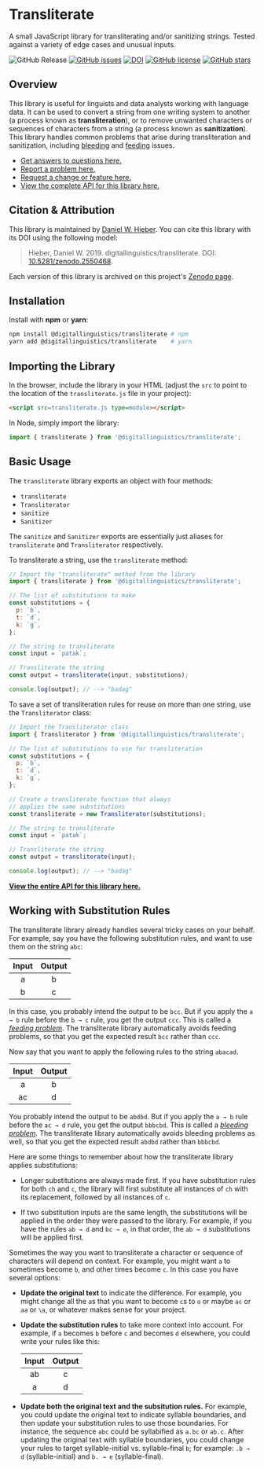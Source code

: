 # Transliterate

A small JavaScript library for transliterating and/or sanitizing strings. Tested against a variety of edge cases and unusual inputs.

![GitHub Release](https://img.shields.io/github/v/release/digitallinguistics/transliterate)
[![GitHub issues](https://img.shields.io/github/issues/digitallinguistics/transliterate)][issues]
[![DOI](https://zenodo.org/badge/167235084.svg)][Zenodo]
[![GitHub license](https://img.shields.io/github/license/digitallinguistics/transliterate)][license]
[![GitHub stars](https://img.shields.io/github/stars/digitallinguistics/transliterate?style=social)][stargazers]

## Overview

This library is useful for linguists and data analysts working with language data. It can be used to convert a string from one writing system to another (a process known as **transliteration**), or to remove unwanted characters or sequences of characters from a string (a process known as **sanitization**). This library handles common problems that arise during transliteration and sanitization, including [bleeding][bleeding] and [feeding][feeding] issues.

- [Get answers to questions here.][discussions]
- [Report a problem here.][new-issue]
- [Request a change or feature here.][new-issue]
- [View the complete API for this library here.][API]

## Citation & Attribution

This library is maintained by [Daniel W. Hieber][me]. You can cite this library with its DOI using the following model:

> Hieber, Daniel W. 2019. digitallinguistics/transliterate. DOI: [10.5281/zenodo.2550468](https://doi.org/10.5281/zenodo.2550468).

Each version of this library is archived on this project's [Zenodo page][Zenodo].

## Installation

Install with **npm** or **yarn**:

```sh
npm install @digitallinguistics/transliterate # npm
yarn add @digitallinguistics/transliterate    # yarn
```

## Importing the Library

In the browser, include the library in your HTML (adjust the `src` to point to the location of the `transliterate.js` file in your project):

```html
<script src=transliterate.js type=module></script>
```

In Node, simply import the library:

```js
import { transliterate } from '@digitallinguistics/transliterate';
```

## Basic Usage

The `transliterate` library exports an object with four methods:

- `transliterate`
- `Transliterator`
- `sanitize`
- `Sanitizer`

The `sanitize` and `Sanitizer` exports are essentially just aliases for `transliterate` and `Transliterator` respectively.

To transliterate a string, use the `transliterate` method:

```js
// Import the "transliterate" method from the library
import { transliterate } from '@digitallinguistics/transliterate';

// The list of substitutions to make
const substitutions = {
  p: `b`,
  t: `d`,
  k: `g`,
};

// The string to transliterate
const input = `patak`;

// Transliterate the string
const output = transliterate(input, substitutions);

console.log(output); // --> "badag"
```

To save a set of transliteration rules for reuse on more than one string, use the `Transliterator` class:

```js
// Import the Transliterator class
import { Transliterator } from '@digitallinguistics/transliterate';

// The list of substitutions to use for transliteration
const substitutions = {
  p: `b`,
  t: `d`,
  k: `g`,
};

// Create a transliterate function that always
// applies the same substitutions
const transliterate = new Transliterator(substitutions);

// The string to transliterate
const input = `patak`;

// Transliterate the string
const output = transliterate(input);

console.log(output); // --> "badag"
```

**[View the entire API for this library here.][API]**

## Working with Substitution Rules

The transliterate library already handles several tricky cases on your behalf. For example, say you have the following substitution rules, and want to use them on the string `abc`:

Input | Output
:----:|:-----:
  a   |   b
  b   |   c

In this case, you probably intend the output to be `bcc`. But if you apply the `a → b` rule before the `b → c` rule, you get the output `ccc`. This is called a [<dfn>feeding problem</dfn>][feeding]. The transliterate library automatically avoids feeding problems, so that you get the expected result `bcc` rather than `ccc`.

Now say that you want to apply the following rules to the string `abacad`.

Input | Output
:----:|:-----:
  a   |   b
 ac   |   d

You probably intend the output to be `abdbd`. But if you apply the `a → b` rule before the `ac → d` rule, you get the output `bbbcbd`. This is called a [<dfn>bleeding problem</dfn>][bleeding]. The transliterate library automatically avoids bleeding problems as well, so that you get the expected result `abdbd` rather than `bbbcbd`.

Here are some things to remember about how the transliterate library applies substitutions:

- Longer substitutions are always made first. If you have substitution rules for both `ch` and `c`, the library will first substitute all instances of `ch` with its replacement, followed by all instances of `c`.

- If two substitution inputs are the same length, the substitutions will be applied in the order they were passed to the library. For example, if you have the rules `ab → d` and `bc → e`, in that order, the `ab → d` substitutions will be applied first.

Sometimes the way you want to transliterate a character or sequence of characters will depend on context. For example, you might want `a` to sometimes become `b`, and other times become `c`. In this case you have several options:

- **Update the original text** to indicate the difference. For example, you might change all the `a`s that you want to become `c`s to `ɑ` or maybe `ac` or `aa` or `\a`, or whatever makes sense for your project.

- **Update the substitution rules** to take more context into account. For example, if `a` becomes `b` before `c` and becomes `d` elsewhere, you could write your rules like this:

  Input | Output
  :----:|:-----:
   ab   |   c
    a   |   d

- **Update both the original text and the subsitution rules.** For example, you could update the original text to indicate syllable boundaries, and then update your substitution rules to use those boundaries. For instance, the sequence `abc` could be syllabified as `a.bc` or `ab.c`. After updating the original text with syllable boundaries, you could change your rules to target syllable-initial vs. syllable-final `b`; for example: `.b → d` (syllable-initial) and `b. → e` (syllable-final).

[API]:            https://developer.digitallinguistics.io/transliterate
[bleeding]:       https://en.wikipedia.org/wiki/Bleeding_order
[discussions]:    https://github.com/orgs/digitallinguistics/discussions?discussions_q=is%3Aopen+label%3A%22%F0%9F%94%84+Transliterate%22
[feeding]:        https://en.wikipedia.org/wiki/Feeding_order
[issues]:         https://github.com/digitallinguistics/transliterate/issues
[license]:        https://github.com/digitallinguistics/transliterate/blob/master/LICENSE.md
[new-issue]:      https://github.com/digitallinguistics/transliterate/issues/new
[me]:             https://github.com/dwhieb
[stargazers]:     https://github.com/digitallinguistics/transliterate/stargazers
[Zenodo]:         https://doi.org/10.5281/zenodo.2550468
